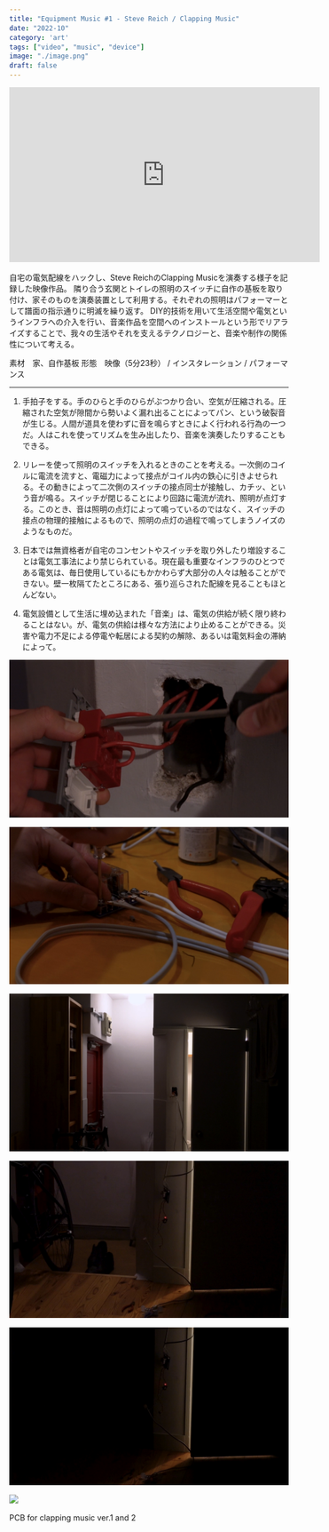 ```yaml
---
title: "Equipment Music #1 - Steve Reich / Clapping Music"
date: "2022-10"
category: 'art'
tags: ["video", "music", "device"]
image: "./image.png"
draft: false
---
```


<iframe width="560" height="315" src="https://www.youtube.com/embed/9gscVlS31B0" title="YouTube video player" frameborder="0" allow="accelerometer; autoplay; clipboard-write; encrypted-media; gyroscope; picture-in-picture" allowfullscreen></iframe>

自宅の電気配線をハックし、Steve ReichのClapping Musicを演奏する様子を記録した映像作品。
隣り合う玄関とトイレの照明のスイッチに自作の基板を取り付け、家そのものを演奏装置として利用する。それぞれの照明はパフォーマーとして譜面の指示通りに明滅を繰り返す。
DIY的技術を用いて生活空間や電気というインフラへの介入を行い、音楽作品を空間へのインストールという形でリアライズすることで、我々の生活やそれを支えるテクノロジーと、音楽や制作の関係性について考える。

素材　家、自作基板
形態　映像（5分23秒） / インスタレーション / パフォーマンス


--- 

1. 手拍子をする。手のひらと手のひらがぶつかり合い、空気が圧縮される。圧縮された空気が隙間から勢いよく漏れ出ることによってパン、という破裂音が生じる。人間が道具を使わずに音を鳴らすときによく行われる行為の一つだ。人はこれを使ってリズムを生み出したり、音楽を演奏したりすることもできる。

2. リレーを使って照明のスイッチを入れるときのことを考える。一次側のコイルに電流を流すと、電磁力によって接点がコイル内の鉄心に引きよせられる。その動きによって二次側のスイッチの接点同士が接触し、カチッ、という音が鳴る。スイッチが閉じることにより回路に電流が流れ、照明が点灯する。このとき、音は照明の点灯によって鳴っているのではなく、スイッチの接点の物理的接触によるもので、照明の点灯の過程で鳴ってしまうノイズのようなものだ。

3. 日本では無資格者が自宅のコンセントやスイッチを取り外したり増設することは電気工事法により禁じられている。現在最も重要なインフラのひとつである電気は、毎日使用しているにもかかわらず大部分の人々は触ることができない。壁一枚隔てたところにある、張り巡らされた配線を見ることもほとんどない。

4. 電気設備として生活に埋め込まれた「音楽」は、電気の供給が続く限り終わることはない。が、電気の供給は様々な方法により止めることができる。災害や電力不足による停電や転居による契約の解除、あるいは電気料金の滞納によって。


![](./01.png)

![](./02.png)

![](./03.png)

![](./04.png)

![](./05.png)


![](./06.png)

PCB for clapping music ver.1 and 2